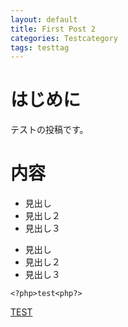 ```yaml
---
layout: default
title: First Post 2
categories: Testcategory
tags: testtag
---
```


# はじめに
テストの投稿です。

# 内容
* 見出し
 * 見出し２
  * 見出し３

- 見出し
 - 見出し２
  - 見出し３


```
<?php>test<php?>
```

[TEST](http://www.test.co.jp/)